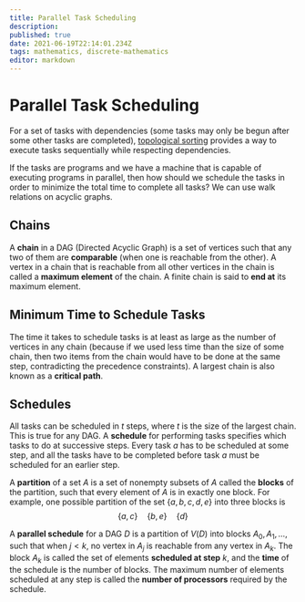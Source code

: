 ```yaml
---
title: Parallel Task Scheduling
description: 
published: true
date: 2021-06-19T22:14:01.234Z
tags: mathematics, discrete-mathematics
editor: markdown
---
```


# Parallel Task Scheduling
For a set of tasks with dependencies (some tasks may only be begun after some other tasks are completed), [topological sorting](/mathematics/discrete-mathematics/partial-orderings) provides a way to execute tasks sequentially while respecting dependencies.

If the tasks are programs and we have a machine that is capable of executing programs in parallel, then how should we schedule the tasks in order to minimize the total time to complete all tasks? We can use walk relations on acyclic graphs. 

## Chains
A **chain** in a DAG (Directed Acyclic Graph) is a set of vertices such that any two of them are **comparable** (when one is reachable from the other). A vertex in a chain that is reachable from all other vertices in the chain is called a **maximum element** of the chain. A finite chain is said to **end at** its maximum element.


## Minimum Time to Schedule Tasks
The time it takes to schedule tasks is at least as large as the number of vertices in any chain (because if we used less time than the size of some chain, then two items from the chain would have to be done at the same step, contradicting the precedence constraints). A largest chain is also known as a **critical path**. 

## Schedules
All tasks can be scheduled in $t$ steps, where $t$ is the size of the largest chain. This is true for any DAG. A **schedule** for performing tasks specifies which tasks to do at successive steps. Every task $a$ has to be scheduled at some step, and all the tasks have to be completed before task $a$ must be scheduled for an earlier step. 

A **partition** of a set $A$ is a set of nonempty subsets of $A$ called the **blocks** of the partition, such that every element of $A$ is in exactly one block.
For example, one possible partition of the set $\{a, b, c, d, e\}$ into three blocks is
$$
\{a, c\} \quad\{b, e\} \quad\{d\}
$$

A **parallel schedule** for a DAG $D$ is a partition of $V(D)$ into blocks $A_{0}, A_{1}, \ldots$, such that when $j<k$, no vertex in $A_{j}$ is reachable from any vertex in $A_{k} .$ The block $A_{k}$ is called the set of elements **scheduled at step** $k$, and the **time** of the schedule is the number of blocks. The maximum number of elements scheduled at any step is called the **number of processors** required by the schedule.